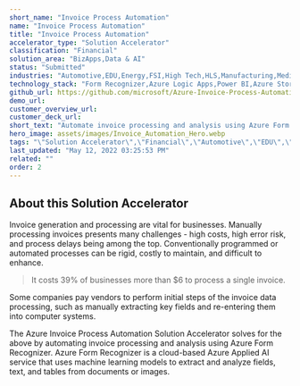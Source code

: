 ```yaml
---
short_name: "Invoice Process Automation"
name: "Invoice Process Automation"
title: "Invoice Process Automation"
accelerator_type: "Solution Accelerator"
classification: "Financial"
solution_area: "BizApps,Data & AI"
status: "Submitted"
industries: "Automotive,EDU,Energy,FSI,High Tech,HLS,Manufacturing,Media and Entertainment,Professional Services,Retail,SLG,Horizontal"
technology_stack: "Form Recognizer,Azure Logic Apps,Power BI,Azure Storage,Cosmos DB"
github_url: https://github.com/microsoft/Azure-Invoice-Process-Automation-Solution-Accelerator
demo_url: 
customer_overview_url: 
customer_deck_url: 
short_text: "Automate invoice processing and analysis using Azure Form Recognizer"
hero_image: assets/images/Invoice_Automation_Hero.webp
tags: "\"Solution Accelerator\",\"Financial\",\"Automotive\",\"EDU\",\"Energy\",\"FSI\",\"High Tech\",\"HLS\",\"Manufacturing\",\"Media and Entertainment\",\"Professional Services\",\"Retail\",\"SLG\",\"Horizontal\",\"Form Recognizer\",\"Azure Logic Apps\",\"Power BI\",\"Azure Storage\",\"Cosmos DB\",\"BizApps\",\"Data & AI\""
last_updated: "May 12, 2022 03:25:53 PM"
related: ""
order: 2
---
```

## About this Solution Accelerator

Invoice generation and processing are vital for businesses.  Manually processing invoices presents many challenges - high costs, high error risk, and process delays being among the top.  Conventionally programmed or automated processes can be rigid, costly to maintain, and difficult to enhance.

> It costs 39% of businesses more than $6 to process a single invoice.  

Some companies pay vendors to perform initial steps of the invoice data processing, such as manually extracting key fields and re-entering them into computer systems.

The Azure Invoice Process Automation Solution Accelerator solves for the above by automating invoice processing and analysis using Azure Form Recognizer.  Azure Form Recognizer is a cloud-based Azure Applied AI service that uses machine learning models to extract and analyze fields, text, and tables from documents or images.